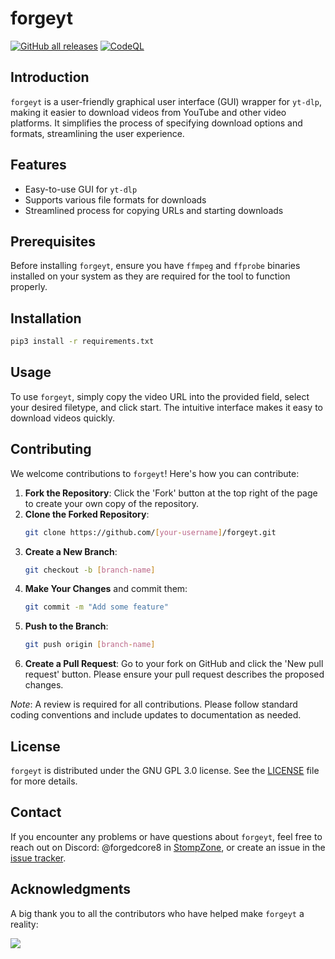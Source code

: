 # forgeyt

[![GitHub all releases](https://img.shields.io/github/downloads/ForgedCore8/forgeyt/total)](https://github.com/ForgedCore8/forgeyt/releases)
[![CodeQL](https://github.com/ForgedCore8/forgeyt/actions/workflows/codeql.yml/badge.svg)](https://github.com/ForgedCore8/forgeyt/actions/workflows/codeql.yml)

## Introduction
`forgeyt` is a user-friendly graphical user interface (GUI) wrapper for `yt-dlp`, making it easier to download videos from YouTube and other video platforms. It simplifies the process of specifying download options and formats, streamlining the user experience.

## Features
- Easy-to-use GUI for `yt-dlp`
- Supports various file formats for downloads
- Streamlined process for copying URLs and starting downloads

## Prerequisites
Before installing `forgeyt`, ensure you have `ffmpeg` and `ffprobe` binaries installed on your system as they are required for the tool to function properly.

## Installation

```bash
pip3 install -r requirements.txt
```

## Usage

To use `forgeyt`, simply copy the video URL into the provided field, select your desired filetype, and click start. The intuitive interface makes it easy to download videos quickly.

## Contributing

We welcome contributions to `forgeyt`! Here's how you can contribute:

1. **Fork the Repository**: Click the 'Fork' button at the top right of the page to create your own copy of the repository.
2. **Clone the Forked Repository**:
   ```bash
   git clone https://github.com/[your-username]/forgeyt.git
   ```
3. **Create a New Branch**:
   ```bash
   git checkout -b [branch-name]
   ```
4. **Make Your Changes** and commit them:
   ```bash
   git commit -m "Add some feature"
   ```
5. **Push to the Branch**:
   ```bash
   git push origin [branch-name]
   ```
6. **Create a Pull Request**: Go to your fork on GitHub and click the 'New pull request' button. Please ensure your pull request describes the proposed changes.

*Note*: A review is required for all contributions. Please follow standard coding conventions and include updates to documentation as needed.

## License

`forgeyt` is distributed under the GNU GPL 3.0 license. See the [LICENSE](https://github.com/ForgedCore8/forgeyt/blob/main/LICENSE) file for more details.

## Contact

If you encounter any problems or have questions about `forgeyt`, feel free to reach out on Discord: @forgedcore8 in [StompZone](https://discord.io/stomp), or create an issue in the [issue tracker](https://github.com/ForgedCore8/forgeyt/issues).

## Acknowledgments

A big thank you to all the contributors who have helped make `forgeyt` a reality:

<a href = "https://github.com/forgedcore8/forgeyt/graphs/contributors">
  <img src = "https://contrib.rocks/image?repo=forgedcore8/forgeyt"/>
</a>
